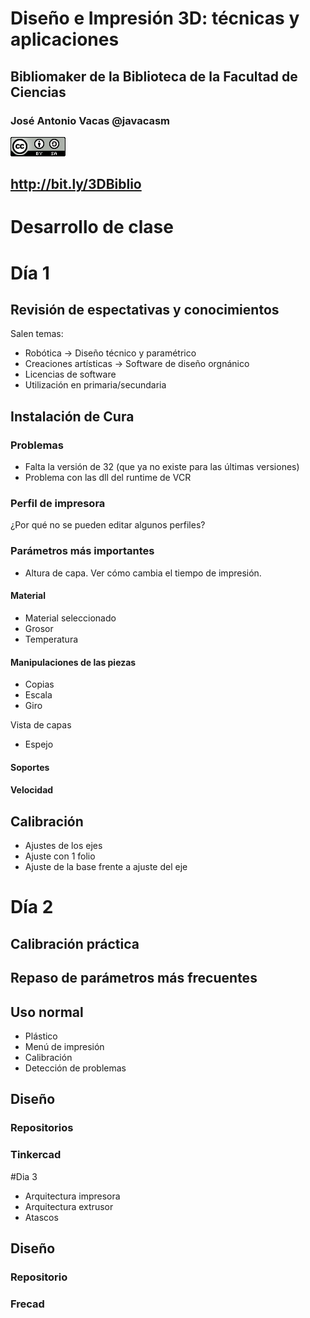 # Diseño e Impresión 3D: técnicas y aplicaciones

## Bibliomaker de la Biblioteca de la Facultad de Ciencias


### José Antonio Vacas @javacasm

![CCbySA](images/CCbySQ_88x31.png)

## http://bit.ly/3DBiblio

# Desarrollo de clase

# Día 1

## Revisión de espectativas y conocimientos
Salen temas:
* Robótica -> Diseño técnico y paramétrico
* Creaciones artísticas -> Software de diseño orgnánico
* Licencias de software
* Utilización en primaria/secundaria

## Instalación de Cura

### Problemas
* Falta la versión de 32 (que ya no existe para las últimas versiones)
* Problema con las dll del runtime de VCR

### Perfil de impresora

¿Por qué no se pueden editar algunos perfiles?

### Parámetros más importantes

* Altura de capa. Ver cómo cambia el tiempo de impresión.

#### Material
* Material seleccionado
* Grosor
* Temperatura

#### Manipulaciones de las piezas
* Copias
* Escala
* Giro

Vista de capas

* Espejo

#### Soportes

#### Velocidad


## Calibración

* Ajustes de los ejes
* Ajuste con 1 folio
* Ajuste de la base frente a ajuste del eje

# Día 2

## Calibración práctica

## Repaso de parámetros más frecuentes

## Uso normal
* Plástico
* Menú de impresión
* Calibración
* Detección de problemas

## Diseño

### Repositorios

### Tinkercad

#Dia 3

* Arquitectura impresora
* Arquitectura extrusor
* Atascos

## Diseño

### Repositorio

### Frecad

